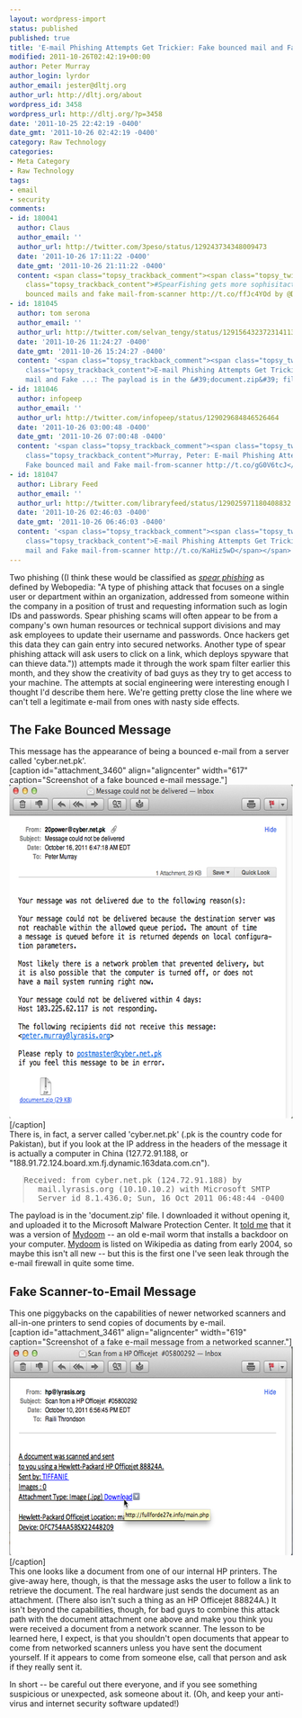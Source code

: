 ```yaml
---
layout: wordpress-import
status: published
published: true
title: 'E-mail Phishing Attempts Get Trickier: Fake bounced mail and Fake mail-from-scanner'
modified: 2011-10-26T02:42:19+00:00
author: Peter Murray
author_login: lyrdor
author_email: jester@dltj.org
author_url: http://dltj.org/about
wordpress_id: 3458
wordpress_url: http://dltj.org/?p=3458
date: '2011-10-25 22:42:19 -0400'
date_gmt: '2011-10-26 02:42:19 -0400'
category: Raw Technology
categories:
- Meta Category
- Raw Technology
tags:
- email
- security
comments:
- id: 180041
  author: Claus
  author_email: ''
  author_url: http://twitter.com/3peso/status/129243734348009473
  date: '2011-10-26 17:11:22 -0400'
  date_gmt: '2011-10-26 21:11:22 -0400'
  content: <span class="topsy_trackback_comment"><span class="topsy_twitter_username"><span
    class="topsy_trackback_content">#SpearFishing gets more sophisitacted with fake
    bounced mails and fake mail-from-scanner http://t.co/ffJc4YOd by @DataG</span></span>
- id: 181045
  author: tom serona
  author_email: ''
  author_url: http://twitter.com/selvan_tengy/status/129156432372314113
  date: '2011-10-26 11:24:27 -0400'
  date_gmt: '2011-10-26 15:24:27 -0400'
  content: '<span class="topsy_trackback_comment"><span class="topsy_twitter_username"><span
    class="topsy_trackback_content">E-mail Phishing Attempts Get Trickier: Fake bounced
    mail and Fake ...: The payload is in the &#39;document.zip&#39; file... http://t.co/Wdy6A6sK</span></span>'
- id: 181046
  author: infopeep
  author_email: ''
  author_url: http://twitter.com/infopeep/status/129029684846526464
  date: '2011-10-26 03:00:48 -0400'
  date_gmt: '2011-10-26 07:00:48 -0400'
  content: '<span class="topsy_trackback_comment"><span class="topsy_twitter_username"><span
    class="topsy_trackback_content">Murray, Peter: E-mail Phishing Attempts Get Trickier:
    Fake bounced mail and Fake mail-from-scanner http://t.co/gG0V6tcJ</span></span>'
- id: 181047
  author: Library Feed
  author_email: ''
  author_url: http://twitter.com/libraryfeed/status/129025971180408832
  date: '2011-10-26 02:46:03 -0400'
  date_gmt: '2011-10-26 06:46:03 -0400'
  content: '<span class="topsy_trackback_comment"><span class="topsy_twitter_username"><span
    class="topsy_trackback_content">E-mail Phishing Attempts Get Trickier: Fake bounced
    mail and Fake mail-from-scanner http://t.co/KaHiz5wD</span></span>'
---
```

<p>Two phishing ((I think these would be classified as <em><a href="http://www.webopedia.com/TERM/S/spear_phishing.html" title="What is spear phishing? - A Word Definition From the Webopedia Computer Dictionary">spear phishing</a></em> as defined by Webopedia:  "A type of phishing attack that focuses on a single user or department within an organization, addressed from someone within the company in a position of trust and requesting information such as login IDs and passwords.  Spear phishing scams will often appear to be from a company's own human resources or technical support divisions and may ask employees to update their username and passwords. Once hackers get this data  they can gain entry into secured networks. Another type of spear phishing attack will ask users to click on a link, which deploys spyware that can thieve data.")) attempts made it through the work spam filter earlier this month, and they show the creativity of bad guys as they try to get access to your machine.  The attempts at social engineering were interesting enough I thought I'd describe them here.  We're getting pretty close the line where we can't tell a legitimate e-mail from ones with nasty side effects.</p>
<h2>The Fake Bounced Message</h2>
<p>This message has the appearance of being a bounced e-mail from a server called 'cyber.net.pk'.<br />
[caption id="attachment_3460" align="aligncenter" width="617" caption="Screenshot of a fake bounced e-mail message."]<img src="/assets/images/2011/10/fake-bounced-message.png" alt="Screenshot of a fake bounced e-mail message." title="fake-bounced-message" width="617" height="593" class="size-medium wp-image-3460" />[/caption]<br />
There is, in fact, a server called 'cyber.net.pk' (.pk is the country code for Pakistan), but if you look at the IP address in the headers of the message it is actually a computer in China (127.72.91.188, or "188.91.72.124.board.xm.fj.dynamic.163data.com.cn").</p>
<blockquote style="font-family: monospace;text-indent: -25px;padding-left: 25px;"><p>Received: from cyber.net.pk (124.72.91.188) by mail.lyrasis.org (10.10.10.2) with Microsoft SMTP Server id 8.1.436.0; Sun, 16 Oct 2011 06:48:44 -0400</p></blockquote>
<p>The payload is in the 'document.zip' file.  I downloaded it without opening it, and uploaded it to the Microsoft Malware Protection Center.  It <a href="https://www.microsoft.com/security/portal/Submission/SubmissionHistory.aspx?SubmissionId=7242BBCE-23E8-4CD8-9481-3AC53B882594">told me</a> that it was a version of <a href="https://www.microsoft.com/security/portal/Threat/Encyclopedia/Entry.aspx?ThreatId=-2147457064">Mydoom</a> -- an old e-mail worm that installs a backdoor on your computer.  <a href="http://en.wikipedia.org/wiki/Mydoom" title="Mydoom | Wikipedia">Mydoom</a> is listed on Wikipedia as dating from early 2004, so maybe this isn't all new -- but this is the first one I've seen leak through the e-mail firewall in quite some time.</p>
<h2>Fake Scanner-to-Email Message</h2>
<p>This one piggybacks on the capabilities of newer networked scanners and all-in-one printers to send copies of documents by e-mail.<br />
[caption id="attachment_3461" align="aligncenter" width="619" caption="Screenshot of a fake e-mail message from a networked scanner."]<img src="/assets/images/2011/10/fake-document-scanner.png" alt="Screenshot of a fake e-mail message from a networked scanner." title="fake-document-scanner" width="619" height="371" class="size-medium wp-image-3461" />[/caption]<br />
This one looks like a document from one of our internal HP printers.  The give-away here, though, is that the message asks the user to follow a link to retrieve the document.  The real hardware just sends the document as an attachment.  (There also isn't such a thing as an HP Officejet 88824A.)  It isn't beyond the capabilities, though, for bad guys to combine this attack path with the document attachment one above and make you think you were received a document from a network scanner.  The lesson to be learned here, I expect, is that you shouldn't open documents that appear to come from networked scanners unless you have sent the document yourself.  If it appears to come from someone else, call that person and ask if they really sent it.</p>
<p>In short -- be careful out there everyone, and if you see something suspicious or unexpected, ask someone about it.  (Oh, and keep your anti-virus and internet security software updated!)</p>
